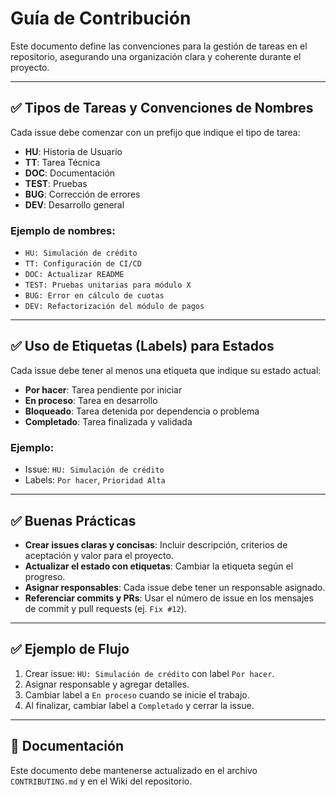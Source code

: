 # Guía de Contribución

Este documento define las convenciones para la gestión de tareas en el repositorio, asegurando una organización clara y coherente durante el proyecto.

---

## ✅ Tipos de Tareas y Convenciones de Nombres

Cada issue debe comenzar con un prefijo que indique el tipo de tarea:

- **HU**: Historia de Usuario  
- **TT**: Tarea Técnica  
- **DOC**: Documentación  
- **TEST**: Pruebas  
- **BUG**: Corrección de errores  
- **DEV**: Desarrollo general  

### Ejemplo de nombres:
- `HU: Simulación de crédito`
- `TT: Configuración de CI/CD`
- `DOC: Actualizar README`
- `TEST: Pruebas unitarias para módulo X`
- `BUG: Error en cálculo de cuotas`
- `DEV: Refactorización del módulo de pagos`

---

## ✅ Uso de Etiquetas (Labels) para Estados

Cada issue debe tener al menos una etiqueta que indique su estado actual:

- **Por hacer**: Tarea pendiente por iniciar  
- **En proceso**: Tarea en desarrollo  
- **Bloqueado**: Tarea detenida por dependencia o problema  
- **Completado**: Tarea finalizada y validada  

### Ejemplo:
- Issue: `HU: Simulación de crédito`
- Labels: `Por hacer`, `Prioridad Alta`

---

## ✅ Buenas Prácticas

- **Crear issues claras y concisas**: Incluir descripción, criterios de aceptación y valor para el proyecto.
- **Actualizar el estado con etiquetas**: Cambiar la etiqueta según el progreso.
- **Asignar responsables**: Cada issue debe tener un responsable asignado.
- **Referenciar commits y PRs**: Usar el número de issue en los mensajes de commit y pull requests (ej. `Fix #12`).

---

## ✅ Ejemplo de Flujo

1. Crear issue: `HU: Simulación de crédito` con label `Por hacer`.
2. Asignar responsable y agregar detalles.
3. Cambiar label a `En proceso` cuando se inicie el trabajo.
4. Al finalizar, cambiar label a `Completado` y cerrar la issue.

---

## 📌 Documentación

Este documento debe mantenerse actualizado en el archivo `CONTRIBUTING.md` y en el Wiki del repositorio.
